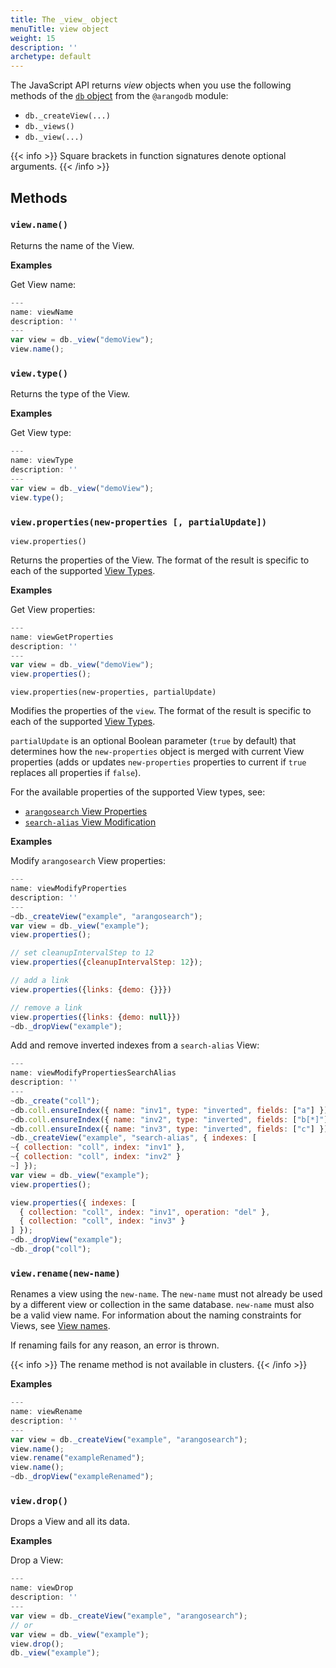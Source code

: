 ```yaml
---
title: The _view_ object
menuTitle: view object
weight: 15
description: ''
archetype: default
---
```

The JavaScript API returns _view_ objects when you use the following methods
of the [`db` object](db-object.md) from the `@arangodb` module:

- `db._createView(...)` 
- `db._views()` 
- `db._view(...)`

{{< info >}}
Square brackets in function signatures denote optional arguments.
{{< /info >}}

## Methods

### `view.name()`

Returns the name of the View.

**Examples**

Get View name:

```js
---
name: viewName
description: ''
---
var view = db._view("demoView");
view.name();
```

### `view.type()`

Returns the type of the View.

**Examples**

Get View type:

```js
---
name: viewType
description: ''
---
var view = db._view("demoView");
view.type();
```

### `view.properties(new-properties [, partialUpdate])`

`view.properties()`

Returns the properties of the View. The format of the result is specific to
each of the supported [View Types](../../../concepts/data-structure/views.md).

**Examples**

Get View properties:

```js
---
name: viewGetProperties
description: ''
---
var view = db._view("demoView");
view.properties();
```


`view.properties(new-properties, partialUpdate)`

Modifies the properties of the `view`. The format of the result is specific to
each of the supported [View Types](../../../concepts/data-structure/views.md).

`partialUpdate` is an optional Boolean parameter (`true` by default) that
determines how the `new-properties` object is merged with current View properties
(adds or updates `new-properties` properties to current if `true` replaces all
properties if `false`).

For the available properties of the supported View types, see:
- [`arangosearch` View Properties](../../../index-and-search/arangosearch/arangosearch-views-reference.md#view-properties)
- [`search-alias` View Modification](../../../index-and-search/arangosearch/search-alias-views-reference.md#view-modification)

**Examples**

Modify `arangosearch` View properties:

```js
---
name: viewModifyProperties
description: ''
---
~db._createView("example", "arangosearch");
var view = db._view("example");
view.properties();

// set cleanupIntervalStep to 12
view.properties({cleanupIntervalStep: 12});

// add a link
view.properties({links: {demo: {}}})

// remove a link
view.properties({links: {demo: null}})
~db._dropView("example");
```

Add and remove inverted indexes from a `search-alias` View:

```js
---
name: viewModifyPropertiesSearchAlias
description: ''
---
~db._create("coll");
~db.coll.ensureIndex({ name: "inv1", type: "inverted", fields: ["a"] });
~db.coll.ensureIndex({ name: "inv2", type: "inverted", fields: ["b[*]"] });
~db.coll.ensureIndex({ name: "inv3", type: "inverted", fields: ["c"] });
~db._createView("example", "search-alias", { indexes: [
~{ collection: "coll", index: "inv1" },
~{ collection: "coll", index: "inv2" }
~] });
var view = db._view("example");
view.properties();

view.properties({ indexes: [
  { collection: "coll", index: "inv1", operation: "del" },
  { collection: "coll", index: "inv3" }
] });
~db._dropView("example");
~db._drop("coll");
```

### `view.rename(new-name)`

Renames a view using the `new-name`. The `new-name` must not already be used by
a different view or collection in the same database. `new-name` must also be a
valid view name. For information about the naming constraints for Views, see
[View names](../../../concepts/data-structure/views.md#view-names).

If renaming fails for any reason, an error is thrown.

{{< info >}}
The rename method is not available in clusters.
{{< /info >}}

**Examples**

```js
---
name: viewRename
description: ''
---
var view = db._createView("example", "arangosearch");
view.name();
view.rename("exampleRenamed");
view.name();
~db._dropView("exampleRenamed");
```

### `view.drop()`

Drops a View and all its data.

**Examples**

Drop a View:

```js
---
name: viewDrop
description: ''
---
var view = db._createView("example", "arangosearch");
// or
var view = db._view("example");
view.drop();
db._view("example");
```
